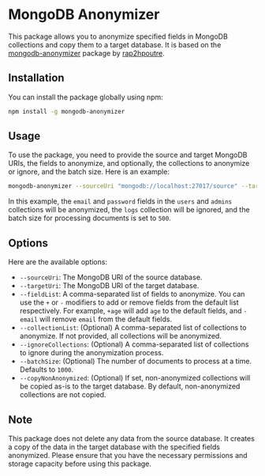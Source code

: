 # MongoDB Anonymizer

This package allows you to anonymize specified fields in MongoDB collections and copy them to a target database. It is based on the [mongodb-anonymizer](https://github.com/rap2hpoutre/mongodb-anonymizer) package by [rap2hpoutre](https://github.com/rap2hpoutre).

## Installation

You can install the package globally using npm:

```bash
npm install -g mongodb-anonymizer
```

## Usage

To use the package, you need to provide the source and target MongoDB URIs, the fields to anonymize, and optionally, the collections to anonymize or ignore, and the batch size. Here is an example:

```bash
mongodb-anonymizer --sourceUri "mongodb://localhost:27017/source" --targetUri "mongodb://localhost:27017/target" --fieldList "email,password" --collectionList "users,admins" --ignoreCollections "logs" --batchSize 500
```

In this example, the `email` and `password` fields in the `users` and `admins` collections will be anonymized, the `logs` collection will be ignored, and the batch size for processing documents is set to `500`.

## Options

Here are the available options:

- `--sourceUri`: The MongoDB URI of the source database.
- `--targetUri`: The MongoDB URI of the target database.
- `--fieldList`: A comma-separated list of fields to anonymize. You can use the `+` or `-` modifiers to add or remove fields from the default list respectively. For example, `+age` will add `age` to the default fields, and `-email` will remove `email` from the default fields.
- `--collectionList`: (Optional) A comma-separated list of collections to anonymize. If not provided, all collections will be anonymized.
- `--ignoreCollections`: (Optional) A comma-separated list of collections to ignore during the anonymization process.
- `--batchSize`: (Optional) The number of documents to process at a time. Defaults to `1000`.
- `--copyNonAnonymized`: (Optional) If set, non-anonymized collections will be copied as-is to the target database. By default, non-anonymized collections are not copied.

## Note

This package does not delete any data from the source database. It creates a copy of the data in the target database with the specified fields anonymized. Please ensure that you have the necessary permissions and storage capacity before using this package.